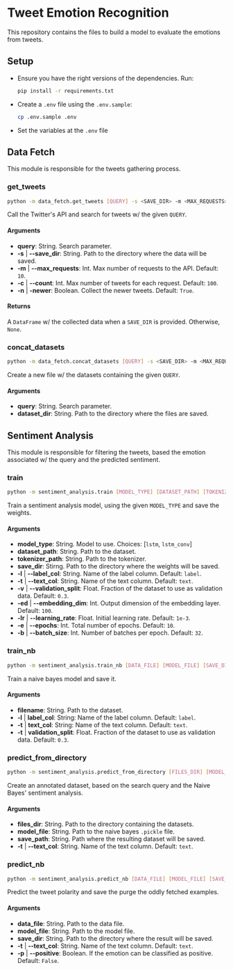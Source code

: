 # Tweet Emotion Recognition

This repository contains the files to build a model to evaluate the emotions
from tweets.

## Setup

- Ensure you have the right versions of the dependencies. Run:

    ```bash
    pip install -r requirements.txt
    ```
- Create a `.env` file using the `.env.sample`:

    ```bash
    cp .env.sample .env
    ```
- Set the variables at the `.env` file

## Data Fetch

This module is responsible for the tweets gathering process.

### get_tweets

```bash
python -m data_fetch.get_tweets [QUERY] -s <SAVE_DIR> -m <MAX_REQUESTS> -c <COUNT> -n
```

Call the Twitter's API and search for tweets w/ the given `QUERY`.

#### Arguments

- **query**: String. Search parameter.
- **-s** | **--save_dir**: String. Path to the directory where the data will be saved.
- **-m** | **--max_requests**: Int. Max number of requests to the API. Default: `10`.
- **-c** | **--count**: Int. Max number of tweets for each request. Default: `100`.
- **-n** | **-newer**: Boolean. Collect the newer tweets. Default: `True`.

#### Returns

A `DataFrame` w/ the collected data when a `SAVE_DIR` is provided. Otherwise, `None`.

### concat_datasets

```bash
python -m data_fetch.concat_datasets [QUERY] -s <SAVE_DIR> -m <MAX_REQUESTS> -c <COUNT> -n
```

Create a new file w/ the datasets containing the given `QUERY`.

#### Arguments

- **query**: String. Search parameter.
- **dataset_dir**: String. Path to the directory where the files are saved.


## Sentiment Analysis

This module is responsible for filtering the tweets, based the emotion associated w/
the query and the predicted sentiment.

### train

```bash
python -m sentiment_analysis.train [MODEL_TYPE] [DATASET_PATH] [TOKENIZER_PATH] [SAVE_DIR] -l <LABEL_COL> -t <TEXT_COL> -v <VALIDATION_SPLIT> -ed <EMBEDDING_DIM> -lr <LEARNING_RATE> -e <EPOCHS> -b <BATCH_SIZE>
```

Train a sentiment analysis model, using the given `MODEL_TYPE` and save the weights.

#### Arguments

- **model_type**: String. Model to use. Choices: [`lstm`, `lstm_conv`]
- **dataset_path**: String. Path to the dataset.
- **tokenizer_path**: String. Path to the tokenizer.
- **save_dir**: Stirng. Path to the directory where the weights will be saved.
- **-l** | **--label_col**: String. Name of the label column. Default: `label`.
- **-t** | **--text_col**: String. Name of the text column. Default: `text`.
- **-v** | **--validation_split**: Float. Fraction of the dataset to use as validation data. Default: `0.3`.
- **-ed** | **--embedding_dim**: Int. Output dimension of the embedding layer. Default: `100`.
- **-lr** | **--learning_rate**: Float. Initial learning rate. Default: `1e-3`.
- **-e** | **--epochs**: Int. Total number of epochs. Default: `10`.
- **-b** | **--batch_size**: Int. Number of batches per epoch. Default: `32`.

### train_nb

```bash
python -m sentiment_analysis.train_nb [DATA_FILE] [MODEL_FILE] [SAVE_DIR] -t <TEXT_COL> -p
```

Train a naive bayes model and save it.

#### Arguments

- **filename**: String. Path to the dataset.
- **-l** | **label_col**: String: Name of the label column. Default: `label`.
- **-t** | **text_col**: String: Name of the text column. Default: `text`.
- **-t** | **validation_split**: Float. Fraction of the dataset to use as validation data. Default: `0.3`.

### predict_from_directory

```bash
python -m sentiment_analysis.predict_from_directory [FILES_DIR] [MODEL_FILE] [SAVE_PATH] -t <TEXT_COL>
```

Create an annotated dataset, based on the search query and the Naive Bayes' sentiment analysis.

#### Arguments

- **files_dir**: String. Path to the directory containing the datasets.
- **model_file**: String. Path to the naive bayes `.pickle` file.
- **save_path**: String. Path where the resulting dataset will be saved.
- **-t** | **--text_col**: String. Name of the text column. Default: `text`.

### predict_nb

```bash
python -m sentiment_analysis.predict_nb [DATA_FILE] [MODEL_FILE] [SAVE_DIR] -t <TEXT_COL> -p
```

Predict the tweet polarity and save the purge the oddly fetched examples.

#### Arguments

- **data_file**: String. Path to the data file.
- **model_file**: String. Path to the model file.
- **save_dir**: String. Path to the directory where the result will be saved.
- **-t** | **--text_col**: String. Name of the text column. Default: `text`.
- **-p** | **--positive**: Boolean. If the emotion can be classified as positive. Default: `False`.

